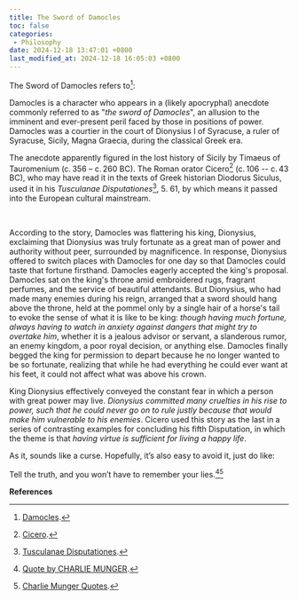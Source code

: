 ```yaml
---
title: The Sword of Damocles
toc: false
categories:
 - Philosophy
date: 2024-12-18 13:47:01 +0800
last_modified_at: 2024-12-18 16:05:03 +0800
---
```


The Sword of Damocles refers to[^1]:

<div class="quote--left" markdown="1">

Damocles is a character who appears in a (likely apocryphal) anecdote commonly referred to as "<i class="term">the sword of Damocles</i>", an allusion to the imminent and ever-present peril faced by those in positions of power. Damocles was a courtier in the court of Dionysius I of Syracuse, a ruler of Syracuse, Sicily, Magna Graecia, during the classical Greek era.

The anecdote apparently figured in the lost history of Sicily by Timaeus of Tauromenium (c. 356 – c. 260 BC). The Roman orator Cicero[^2] (c. 106 -- c. 43 BC), who may have read it in the texts of Greek historian Diodorus Siculus, used it in his *Tusculanae Disputationes*[^3], 5. 61, by which means it passed into the European cultural mainstream.

<br>

According to the story, Damocles was flattering his king, Dionysius, exclaiming that Dionysius was truly fortunate as a great man of power and authority without peer, surrounded by magnificence. In response, Dionysius offered to switch places with Damocles for one day so that Damocles could taste that fortune firsthand. Damocles eagerly accepted the king's proposal. Damocles sat on the king's throne amid embroidered rugs, fragrant perfumes, and the service of beautiful attendants. But Dionysius, who had made many enemies during his reign, arranged that a sword should hang above the throne, held at the pommel only by a single hair of a horse's tail to evoke the sense of what it is like to be king: <i class="emphasize">though having much fortune, always having to watch in anxiety against dangers that might try to overtake him</i>, whether it is a jealous advisor or servant, a slanderous rumor, an enemy kingdom, a poor royal decision, or anything else. Damocles finally begged the king for permission to depart because he no longer wanted to be so fortunate, realizing that while he had everything he could ever want at his feet, it could not affect what was above his crown.

King Dionysius effectively conveyed the constant fear in which a person with great power may live. <i class="emphasize">Dionysius committed many cruelties in his rise to power, such that he could never go on to rule justly because that would make him vulnerable to his enemies</i>. Cicero used this story as the last in a series of contrasting examples for concluding his fifth Disputation, in which the theme is that <i class="emphasize">having virtue is sufficient for living a happy life</i>.

</div>

As it, sounds like a curse. Hopefully, it’s also easy to avoid it, just do like:

<div class="quote--left" markdown="1">

Tell the truth, and you won’t have to remember your lies.[^4][^5]

</div>

**References**

[^1]: [Damocles](https://en.wikipedia.org/wiki/Damocles).
[^2]: [Cicero](https://en.wikipedia.org/wiki/Cicero).
[^3]: [Tusculanae Disputationes](https://en.wikipedia.org/wiki/Tusculanae_Disputationes).
[^4]: [Quote by CHARLIE MUNGER](https://deepstash.com/idea/301904/remember-louis-vincentis-rule-tell-the-truth-and-you-wont).
[^5]: [Charlie Munger Quotes](http://www.quoteswise.com/charlie-munger-quotes-3.html).

